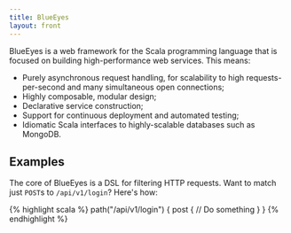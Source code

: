 ```yaml
---
title: BlueEyes
layout: front
---
```

BlueEyes is a web framework for the Scala programming language that is focused on building high-performance web services. This means:

- Purely asynchronous request handling, for scalability to high requests-per-second and many simultaneous open connections;
- Highly composable, modular design;
- Declarative service construction;
- Support for continuous deployment and automated testing;
- Idiomatic Scala interfaces to highly-scalable databases such as MongoDB.

## Examples

The core of BlueEyes is a DSL for filtering HTTP requests. Want to match just `POST`s to `/api/v1/login`? Here's how:

{% highlight scala %}
path("/api/v1/login") {
  post {
    // Do something
  }
}
{% endhighlight %}
